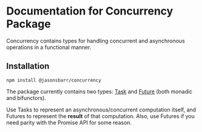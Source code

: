 # Documentation for Concurrency Package

Concurrency contains types for handling concurrent and asynchronous operations in a functional manner.

## Installation

```
npm install @jasonsbarr/concurrency
```

The package currently contains two types: [Task](./Task.md) and [Future](./Future.md) (both monadic and bifunctors).

Use Tasks to represent an asynchronous/concurrent computation itself, and Futures to represent the **result** of that computation. Also, use Futures if you need parity with the Promise API for some reason.
